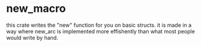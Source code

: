 # new_macro
this crate writes the "new" function for you on basic structs.
it is made in a way where new_arc is implemented more effishently than what most people would write by hand.


